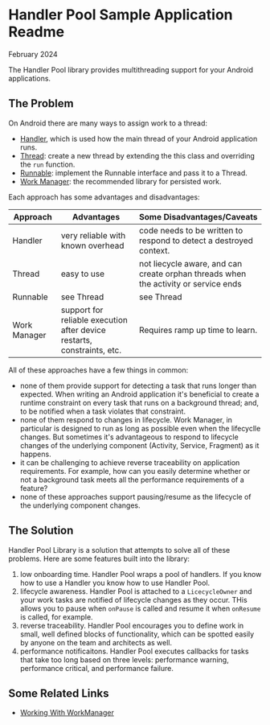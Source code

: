 # Handler Pool Sample Application Readme
February 2024

The Handler Pool library provides multithreading support for your Android applications.

## The Problem

On Android there are many ways to assign work to a thread:

* [Handler](https://developer.android.com/reference/android/os/Handler), which is used how the main thread of your Android application runs.
* [Thread](https://developer.android.com/reference/kotlin/java/lang/Thread): create a new thread by extending the this class and overriding the ```run``` function.
* [Runnable](https://developer.android.com/reference/kotlin/java/lang/Runnable): implement the Runnable interface and pass it to a Thread.
* [Work Manager](https://developer.android.com/topic/libraries/architecture/workmanager): the recommended library for persisted work. 

Each approach has some advantages and disadvantages: 

| Approach | Advantages | Some Disadvantages/Caveats                                                          |
|----------|------------|-------------------------------------------------------------------------------------|
| Handler | very reliable with known overhead | code needs to be written to respond to detect a destroyed context.          |
| Thread | easy to use | not liecycle aware, and can create orphan threads when the activity or service ends |
| Runnable | see Thread | see Thread                                                                          |
| Work Manager | support for reliable execution after device restarts, constraints, etc. | Requires ramp up time to learn.                                                     |

All of these approaches have a few things in common: 

* none of them provide support for detecting a task that runs longer than expected.  When writing an Android application it's beneficial to create a runtime constraint on every task that runs on a background thread; and, to be notified when a task violates that constraint.
* none of them respond to changes in lifecycle. Work Manager, in particular is designed to run as long as possible even when the lifecyclle changes. But sometimes it's advantageous to respond to lifecycle changes of the underlying component (Activity, Service, Fragment) as it happens.
* it can be challenging to achieve reverse traceability on application requirements. For example, how can you easily determine whether or not a background task meets all the performance requirements of a feature?
* none of these approaches support pausing/resume as the lifecycle of the underlying component changes. 

## The Solution

Handler Pool Library is a solution that attempts to solve all of these problems. Here are some features built into the library:

1. low onboarding time. Handler Pool wraps a pool of handlers. If you know how to use a Handler you know how to use Handler Pool.
2. lifecycle awareness. Handler Pool is attached to a ```LicecycleOwner``` and your work tasks are notified of lifecycle changes as they occur. THis allows you to pause when ```onPause``` is called and resume it when ```onResume``` is called, for example.
3. reverse traceability. Handler Pool encourages you to define work in small, well defined blocks of functionality, which can be spotted easily by anyone on the team and architects as well.
4. performance notificaitons. Handler Pool executes callbacks for tasks that take too long based on three levels: performance warning, performance critical, and performance failure.


## Some Related Links

* [Working With WorkManager](https://www.youtube.com/watch?v=83a4rYXsDs0)
